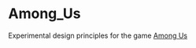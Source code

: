 # Among_Us
Experimental design principles for the game [Among Us](http://www.innersloth.com/gameAmongUs.php)
